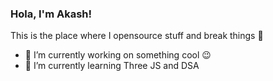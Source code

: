 ### Hola, I'm Akash!
This is the place where I opensource stuff and break things 🤣

- 🔭 I’m currently working on something cool 😉
- 🌱 I’m currently learning Three JS and DSA
